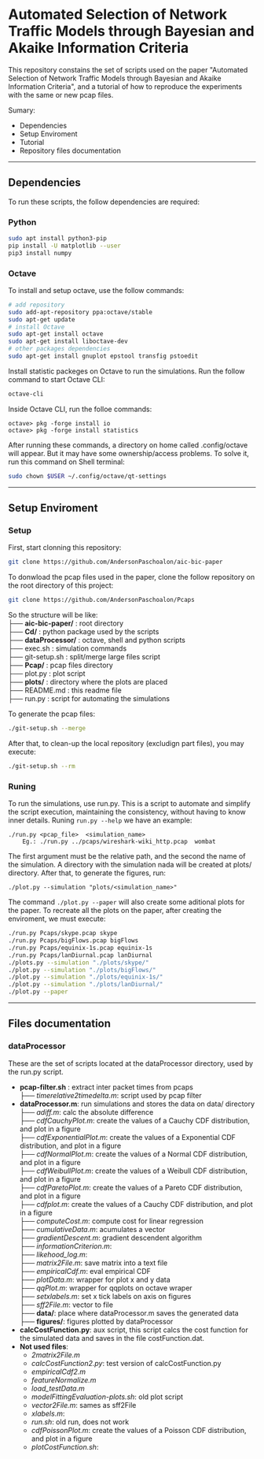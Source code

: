 # Automated Selection of Network Traffic Models through Bayesian and Akaike Information Criteria

This repository constains the set of scripts used on the paper "Automated Selection of Network Traffic Models
through Bayesian and Akaike Information Criteria", and a tutorial of how to reproduce the experiments with the same or new pcap files.

Sumary:
* Dependencies
* Setup Enviroment
* Tutorial
* Repository files documentation

---

## Dependencies

To run these scripts, the follow dependencies are required:

### Python
```bash
sudo apt install python3-pip
pip install -U matplotlib --user
pip3 install numpy
```

### Octave
To install and setup octave, use the follow commands:
```bash
# add repository
sudo add-apt-repository ppa:octave/stable
sudo apt-get update
# install Octave
sudo apt-get install octave
sudo apt-get install liboctave-dev
# other packages dependencies
sudo apt-get install gnuplot epstool transfig pstoedit
```

Install statistic packeges on Octave to run the simulations. Run the follow command to start Octave CLI:
```bash
octave-cli
```

Inside Octave CLI, run the folloe commands:
```command
octave> pkg -forge install io
octave> pkg -forge install statistics
```

After running these commands, a directory on home called .config/octave will appear. But it may have some ownership/access problems. To solve it, run this command on Shell terminal:
```bash
sudo chown $USER ~/.config/octave/qt-settings
```

---
## Setup Enviroment

### Setup

First, start clonning this repository:
```bash
git clone https://github.com/AndersonPaschoalon/aic-bic-paper
```
To donwload the pcap files used in the paper, clone the follow repository on the root directory of this project:
```bash
git clone https://github.com/AndersonPaschoalon/Pcaps
```
So the structure will be like:  
├── __aic-bic-paper/__ : root directory  
├── __Cd/__ : python package used by the scripts  
├── __dataProcessor/__ : octave, shell and python scripts  
├── exec.sh : simulation commands  
├── git-setup.sh : split/merge large files script  
├── __Pcap/__ : pcap files directory  
├── plot.py : plot script  
├── __plots/__ : directory where the plots are placed  
├── README.md : this readme file  
├── run.py : script for automating the simulations 

To generate the pcap files:
```bash
./git-setup.sh --merge
```
After that, to clean-up the local repository (excludign part files), you may execute:
```bash
./git-setup.sh --rm
```
### Runing

To run the simulations, use run.py. This is a script to automate and simplify the script execution, maintaining the consistency, without having to know inner details.
Runing `run.py --help` we have an example:
```command
./run.py <pcap_file>  <simulation_name>
	Eg.: ./run.py ../pcaps/wireshark-wiki_http.pcap  wombat
```
The first argument must be the relative path, and the second the name of the simulation. A directory with the simulation nada will be created at plots/ directory. After that, to generate the figures, run:
```command
./plot.py --simulation "plots/<simulation_name>"
```
The command `./plot.py --paper` will also create some aditional plots for the paper. To recreate all the plots on the paper, after creating the enviroment, we must execute:
```bash
./run.py Pcaps/skype.pcap skype
./run.py Pcaps/bigFlows.pcap bigFlows
./run.py Pcaps/equinix-1s.pcap equinix-1s
./run.py Pcaps/lanDiurnal.pcap lanDiurnal
./plots.py --simulation "./plots/skype/"
./plot.py --simulation "./plots/bigFlows/"
./plot.py --simulation "./plots/equinix-1s/"
./plot.py --simulation "./plots/lanDiurnal/"
./plot.py --paper
```

---

## Files documentation

### dataProcessor
These are the set of scripts located at the dataProcessor directory, used by the run.py script.  
- __pcap-filter.sh__ : extract inter packet times from pcaps  
    ├── _timerelative2timedelta.m_: script used by pcap filter  
- __dataProcessor.m__: run simulations and stores the data on data/ directory  
    ├── _adiff.m_: calc the absolute difference   
    ├── _cdfCauchyPlot.m_: create the values of a Cauchy CDF  distribution, and plot in a figure  
    ├── _cdfExponentialPlot.m_: create the values of a Exponential CDF  distribution, and plot in a figure  
    ├── _cdfNormalPlot.m_: create the values of a Normal CDF  distribution, and plot in a figure  
    ├── _cdfWeibullPlot.m_: create the values of a Weibull CDF  distribution, and plot in a figure  
    ├── _cdfParetoPlot.m_: create the values of a Pareto CDF  distribution, and plot in a figure  
    ├── _cdfplot.m_: create the values of a Cauchy CDF  distribution, and plot in a figure  
    ├── _computeCost.m_: compute cost for linear regression  
    ├── _cumulativeData.m_: acumulates a vector  
    ├── _gradientDescent.m_: gradient descendent algorithm  
    ├── _informationCriterion.m_:  
    ├── _likehood\_log.m_:  
    ├── _matrix2File.m_: save matrix into a text file  
    ├── _empiricalCdf.m_: eval empirical CDF  
    ├── _plotData.m_: wrapper for plot x and y data  
    ├── _qqPlot.m_: wrapper for qqplots on octave wraper  
    ├── _setxlabels.m_: set x tick labels on axis on figures  
    ├── _sff2File.m_: vector to file  
    ├── __data/__: place where dataProcessor.m saves the generated data  
    ├── __figures/__: figures plotted by dataProcessor  
- __calcCostFunction.py__: aux script, this script calcs the cost function for the simulated data and saves in the file costFunction.dat.  
- __Not used files__:
    - _2matrix2File.m_
    - _calcCostFunction2.py_: test version of calcCostFunction.py
    - _empiricalCdf2.m_ 
    - _featureNormalize.m_
    - _load_testData.m_
    - _modelFittingEvaluation-plots.sh_: old plot script
    - _vector2File.m_: sames as sff2File
    - _xlabels.m_: 
    - _run.sh_: old run, does not work
    - _cdfPoissonPlot.m_: create the values of a Poisson CDF  distribution, and plot in a figure
    - _plotCostFunction.sh_: 








